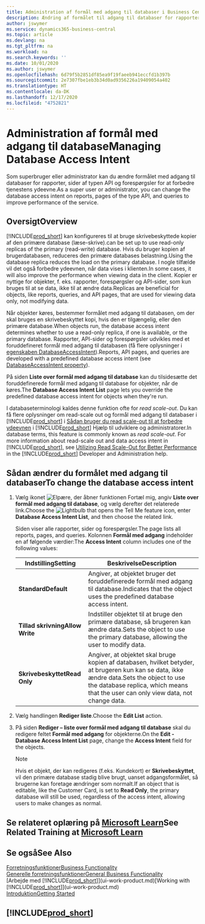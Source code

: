 ```yaml
---
title: Administration af formål med adgang til databaser i Business Central | Microsoft Docs
description: Ændring af formålet til adgang til databaser for rapporter, API-sider og forespørgsler.
author: jswymer
ms.service: dynamics365-business-central
ms.topic: article
ms.devlang: na
ms.tgt_pltfrm: na
ms.workload: na
ms.search.keywords: ''
ms.date: 10/01/2020
ms.author: jswymer
ms.openlocfilehash: 6d79f5b2851df85ea9f19faeeb941eccfd1b397b
ms.sourcegitcommit: 2e7307fbe1eb3b34d0ad9356226a19409054a402
ms.translationtype: HT
ms.contentlocale: da-DK
ms.lasthandoff: 12/17/2020
ms.locfileid: "4752821"
---
```

# <a name="managing-database-access-intent"></a><span data-ttu-id="79cdc-103">Administration af formål med adgang til database</span><span class="sxs-lookup"><span data-stu-id="79cdc-103">Managing Database Access Intent</span></span> 

<span data-ttu-id="79cdc-104">Som superbruger eller administrator kan du ændre formålet med adgang til databaser for rapporter, sider af typen API og forespørgsler for at forbedre tjenestens ydeevne.</span><span class="sxs-lookup"><span data-stu-id="79cdc-104">As a super user or administrator, you can change the database access intent on reports, pages of the type API, and queries to improve performance of the service.</span></span>

## <a name="overview"></a><span data-ttu-id="79cdc-105">Oversigt</span><span class="sxs-lookup"><span data-stu-id="79cdc-105">Overview</span></span>

[!INCLUDE[prod_short](includes/prod_short.md)] <span data-ttu-id="79cdc-106">kan konfigureres til at bruge skrivebeskyttede kopier af den primære database (læse-skrive).</span><span class="sxs-lookup"><span data-stu-id="79cdc-106">can be set up to use read-only replicas of the primary (read-write) database.</span></span> <span data-ttu-id="79cdc-107">Hvis du bruger kopien af brugerdatabasen, reduceres den primære databases belastning.</span><span class="sxs-lookup"><span data-stu-id="79cdc-107">Using the database replica reduces the load on the primary database.</span></span> <span data-ttu-id="79cdc-108">I nogle tilfælde vil det også forbedre ydeevnen, når data vises i klienten.</span><span class="sxs-lookup"><span data-stu-id="79cdc-108">In some cases, it will also improve the performance when viewing data in the client.</span></span> <span data-ttu-id="79cdc-109">Kopier er nyttige for objekter, f. eks. rapporter, forespørgsler og API-sider, som kun bruges til at se data, ikke til at ændre data.</span><span class="sxs-lookup"><span data-stu-id="79cdc-109">Replicas are beneficial for objects, like reports, queries, and API pages, that are used for viewing data only, not modifying data.</span></span>

<span data-ttu-id="79cdc-110">Når objekter køres, bestemmer formålet med adgang til databasen, om der skal bruges en skrivebeskyttet kopi, hvis den er tilgængelig, eller den primære database.</span><span class="sxs-lookup"><span data-stu-id="79cdc-110">When objects run, the database access intent determines whether to use a read-only replica, if one is available, or the primary database.</span></span> <span data-ttu-id="79cdc-111">Rapporter, API-sider og forespørgsler udvikles med et foruddefineret formål med adgang til databasen (få flere oplysninger i [egenskaben DatabaseAccessIntent](/dynamics365/business-central/dev-itpro/developer/properties/devenv-dataaccessintent-property)).</span><span class="sxs-lookup"><span data-stu-id="79cdc-111">Reports, API pages, and queries are developed with a predefined database access intent (see [DatabaseAccessIntent property](/dynamics365/business-central/dev-itpro/developer/properties/devenv-dataaccessintent-property)).</span></span>

<span data-ttu-id="79cdc-112">På siden **Liste over formål med adgang til database** kan du tilsidesætte det foruddefinerede formål med adgang til database for objekter, når de køres.</span><span class="sxs-lookup"><span data-stu-id="79cdc-112">The **Database Access Intent List** page lets you override the predefined database access intent for objects when they're run.</span></span>

<span data-ttu-id="79cdc-113">I databaseterminologi kaldes denne funktion ofte for *read scale-out*. Du kan få flere oplysninger om read-scale out og formål med adgang til databaser i [!INCLUDE[prod_short](includes/prod_short.md)] i [Sådan bruger du read scale-out til at forbedre ydeevnen](/dynamics365/business-central/dev-itpro/administration/database-read-scale-out-overview) i [!INCLUDE[prod_short](includes/prod_short.md)] Hjælp til udviklere og administratorer.</span><span class="sxs-lookup"><span data-stu-id="79cdc-113">In database terms, this feature is commonly known as *read scale-out*. For more information about read-scale out and data access intent in [!INCLUDE[prod_short](includes/prod_short.md)], see [Utilizing Read Scale-Out for Better Performance](/dynamics365/business-central/dev-itpro/administration/database-read-scale-out-overview) in the [!INCLUDE[prod_short](includes/prod_short.md)] Developer and Administration help.</span></span>

## <a name="to-change-the-database-access-intent"></a><span data-ttu-id="79cdc-114">Sådan ændrer du formålet med adgang til databaser</span><span class="sxs-lookup"><span data-stu-id="79cdc-114">To change the database access intent</span></span>

1. <span data-ttu-id="79cdc-115">Vælg ikonet ![Elpære, der åbner funktionen Fortæl mig](media/ui-search/search_small.png "Fortæl mig, hvad du vil foretage dig"), angiv **Liste over formål med adgang til database**, og vælg derefter det relaterede link.</span><span class="sxs-lookup"><span data-stu-id="79cdc-115">Choose the ![Lightbulb that opens the Tell Me feature](media/ui-search/search_small.png "Tell me what you want to do") icon, enter **Database Access Intent List**, and then choose the related link.</span></span>

    <span data-ttu-id="79cdc-116">Siden viser alle rapporter, sider og forespørgsler.</span><span class="sxs-lookup"><span data-stu-id="79cdc-116">The page lists all reports, pages, and queries.</span></span> <span data-ttu-id="79cdc-117">Kolonnen **Formål med adgang** indeholder en af følgende værdier:</span><span class="sxs-lookup"><span data-stu-id="79cdc-117">The **Access Intent** column includes one of the following values:</span></span>

    |<span data-ttu-id="79cdc-118">**Indstilling**</span><span class="sxs-lookup"><span data-stu-id="79cdc-118">**Setting**</span></span>|<span data-ttu-id="79cdc-119">**Beskrivelse**</span><span class="sxs-lookup"><span data-stu-id="79cdc-119">**Description**</span></span>|  
    |------------|-------------|  
    |<span data-ttu-id="79cdc-120">**Standard**</span><span class="sxs-lookup"><span data-stu-id="79cdc-120">**Default**</span></span>|<span data-ttu-id="79cdc-121">Angiver, at objektet bruger det foruddefinerede formål med adgang til database.</span><span class="sxs-lookup"><span data-stu-id="79cdc-121">Indicates that the object uses the predefined database access intent.</span></span>|
    |<span data-ttu-id="79cdc-122">**Tillad skrivning**</span><span class="sxs-lookup"><span data-stu-id="79cdc-122">**Allow Write**</span></span>|<span data-ttu-id="79cdc-123">Indstiller objektet til at bruge den primære database, så brugeren kan ændre data.</span><span class="sxs-lookup"><span data-stu-id="79cdc-123">Sets the object to use the primary database, allowing the user to modify data.</span></span>|
    |<span data-ttu-id="79cdc-124">**Skrivebeskyttet**</span><span class="sxs-lookup"><span data-stu-id="79cdc-124">**Read Only**</span></span>|<span data-ttu-id="79cdc-125">Angiver, at objektet skal bruge kopien af databasen, hvilket betyder, at brugeren kun kan se data, ikke ændre data.</span><span class="sxs-lookup"><span data-stu-id="79cdc-125">Sets the object to use the database replica, which means that the user can only view data, not change data.</span></span>|

2. <span data-ttu-id="79cdc-126">Vælg handlingen **Rediger liste**.</span><span class="sxs-lookup"><span data-stu-id="79cdc-126">Choose the **Edit List** action.</span></span>

3. <span data-ttu-id="79cdc-127">På siden **Rediger – liste over formål med adgang til database** skal du redigere feltet **Formål med adgang** for objekterne.</span><span class="sxs-lookup"><span data-stu-id="79cdc-127">On the **Edit - Database Access Intent List** page, change the **Access Intent** field for the objects.</span></span>

    > [!NOTE]
    > <span data-ttu-id="79cdc-128">Hvis et objekt, der kan redigeres (f.eks. Kundekort) er **Skrivebeskyttet**, vil den primære database stadig blive brugt, uanset adgangsformålet, så brugerne kan foretage ændringer som normalt.</span><span class="sxs-lookup"><span data-stu-id="79cdc-128">If an object that is editable, like the Customer Card, is set to **Read Only**, the primary database will still be used, regardless of the access intent, allowing users to make changes as normal.</span></span>

## <a name="see-related-training-at-microsoft-learn"></a><span data-ttu-id="79cdc-129">Se relateret oplæring på [Microsoft Learn](/learn/paths/deploy-configure-dynamics-365-business-central/)</span><span class="sxs-lookup"><span data-stu-id="79cdc-129">See Related Training at [Microsoft Learn](/learn/paths/deploy-configure-dynamics-365-business-central/)</span></span>

## <a name="see-also"></a><span data-ttu-id="79cdc-130">Se også</span><span class="sxs-lookup"><span data-stu-id="79cdc-130">See Also</span></span>
[<span data-ttu-id="79cdc-131">Forretningsfunktioner</span><span class="sxs-lookup"><span data-stu-id="79cdc-131">Business Functionality</span></span>](across-business-functionality.md)  
[<span data-ttu-id="79cdc-132">Generelle forretningsfunktioner</span><span class="sxs-lookup"><span data-stu-id="79cdc-132">General Business Functionality</span></span>](ui-across-business-areas.md)  
<span data-ttu-id="79cdc-133">[Arbejde med [!INCLUDE[prod_short](includes/prod_short.md)]](ui-work-product.md)</span><span class="sxs-lookup"><span data-stu-id="79cdc-133">[Working with [!INCLUDE[prod_short](includes/prod_short.md)]](ui-work-product.md)</span></span>  
[<span data-ttu-id="79cdc-134">Introduktion</span><span class="sxs-lookup"><span data-stu-id="79cdc-134">Getting Started</span></span>](product-get-started.md)    

## [!INCLUDE[prod_short](includes/free_trial_md.md)]  

